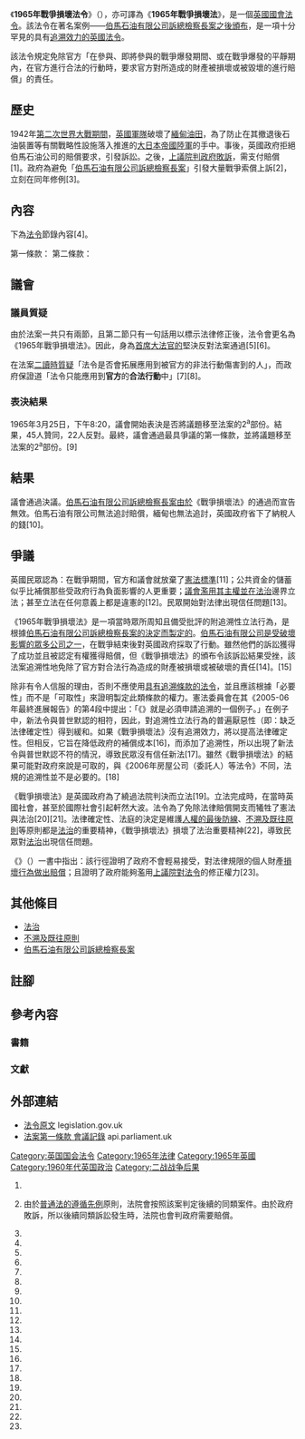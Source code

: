 《**1965年戰爭損壞法令**》（），亦可譯為《**1965年戰爭損壞法**》，是一個[英國國會法令](../Page/英國國會法令.md "wikilink")。該法令在著名案例——[伯馬石油有限公司訴總檢察長案之後頒布](https://zh.wikipedia.org/wiki/伯馬石油有限公司訴總檢察長案 "wikilink")，是一項十分罕見的具有[追溯效力的英國法令](../Page/追溯法令.md "wikilink")。

該法令規定免除官方「在參與、即將參與的戰爭爆發期間、或在戰爭爆發的平靜期內，在官方進行合法的行動時，要求官方對所造成的財產被損壞或被毀壞的進行賠償」的責任。

## 歷史

1942年[第二次世界大戰期間](https://zh.wikipedia.org/wiki/第二次世界大戰 "wikilink")，[英國軍隊](../Page/英國軍隊.md "wikilink")破壞了[緬甸油田](https://zh.wikipedia.org/wiki/緬甸 "wikilink")，為了防止在其撤退後石油裝置等有關戰略性設施落入推進的[大日本帝國陸軍](../Page/大日本帝國陸軍.md "wikilink")的手中。事後，英國政府拒絕伯馬石油公司的賠償要求，引發訴訟。之後，[上議院判政府敗訴](../Page/英國上議院.md "wikilink")，需支付賠償\[1\]。政府為避免「[伯馬石油有限公司訴總檢察長案](https://zh.wikipedia.org/wiki/伯馬石油有限公司訴總檢察長案 "wikilink")」引發大量戰爭索償上訴\[2\]，立刻在同年修例\[3\]。

## 內容

下為[法令](../Page/法令.md "wikilink")節錄內容\[4\]。

第一條款： 第二條款：

## 議會

### 議員質疑

由於法案一共只有兩節，且第二節只有一句話用以標示法律修正後，法令會更名為《1965年戰爭損壞法》。因此，身為[首席大法官的](https://zh.wikipedia.org/wiki/首席大法官 "wikilink")堅決反對法案通過\[5\]\[6\]。

在法案[二讀時質疑](https://zh.wikipedia.org/wiki/三讀 "wikilink")「法令是否會拓展應用到被官方的非法行動傷害到的人」，而政府保證道「法令只能應用到**官方**的**合法行動**中」\[7\]\[8\]。

### 表決結果

1965年3月25日，下午8:20，議會開始表決是否將議題移至法案的2<sup>a</sup>部份。結果，45人贊同，22人反對。最終，議會通過最具爭議的第一條款，並將議題移至法案的2<sup>a</sup>部份。\[9\]

## 結果

議會通過決議。[伯馬石油有限公司訴總檢察長案由於](https://zh.wikipedia.org/wiki/伯馬石油有限公司訴總檢察長案 "wikilink")《戰爭損壞法》的通過而宣告無效。伯馬石油有限公司無法追討賠償，緬甸也無法追討，英國政府省下了納稅人的錢\[10\]。

## 爭議

英國民眾認為：在戰爭期間，官方和議會就放棄了[憲法標準](https://zh.wikipedia.org/wiki/英國憲法 "wikilink")\[11\]；公共資金的儲蓄似乎比補償那些受政府行為負面影響的人更重要；[議會濫用其主權並在](https://zh.wikipedia.org/wiki/英國議會 "wikilink")[法治](../Page/法治.md "wikilink")邊界立法；甚至立法在任何意義上都是違憲的\[12\]。民眾開始對法律出現信任問題\[13\]。

《1965年戰爭損壞法》是一項當時眾所周知且備受批評的附追溯性立法行為，是根據[伯馬石油有限公司訴總檢察長案的決定而製定的](https://zh.wikipedia.org/wiki/伯馬石油有限公司訴總檢察長案 "wikilink")。[伯馬石油有限公司是受破壞影響的眾多公司之一](https://zh.wikipedia.org/wiki/伯馬石油有限公司 "wikilink")，在戰爭結束後對英國政府採取了行動。雖然他們的訴訟獲得了成功並且被認定有權獲得賠償，但《戰爭損壞法》的頒布令該訴訟結果受挫，該法案追溯性地免除了官方對合法行為造成的財產被損壞或被破壞的責任\[14\]。\[15\]

除非有令人信服的理由，否則不應使用[具有追溯條款的法令](../Page/追溯法令.md "wikilink")，並且應該根據「必要性」而不是「可取性」來證明製定此類條款的權力。憲法委員會在其《2005-06年最終進展報告》的第4段中提出：「《》就是必須申請追溯的一個例子。」在例子中，新法令與普世默認的相符，因此，對追溯性立法行為的普遍厭惡性（即：缺乏法律確定性）得到緩和。如果《戰爭損壞法》沒有追溯效力，將以提高法律確定性。但相反，它旨在降低政府的補償成本\[16\]，而添加了追溯性，所以出現了新法令與普世默認不符的情況，導致民眾沒有信任新法\[17\]。雖然《戰爭損壞法》的結果可能對政府來說是可取的，與《2006年房屋公司（委託人）等法令》不同，法規的追溯性並不是必要的。\[18\]

《戰爭損壞法》是英國政府為了繞過法院判決而立法\[19\]。立法完成時，在當時英國社會，甚至於國際社會引起軒然大波。法令為了免除法律賠償開支而犧牲了憲法與法治\[20\]\[21\]。法律確定性、法庭的決定是維護[人權的最後防線](https://zh.wikipedia.org/wiki/人權 "wikilink")、[不溯及既往原則](../Page/不溯及既往原則.md "wikilink")等原則都是[法治](../Page/法治.md "wikilink")的重要精神，《戰爭損壞法》損壞了法治重要精神\[22\]，導致民眾對[法治](../Page/法治.md "wikilink")出現信任問題。

《》（）一書中指出：該行徑證明了政府不會輕易接受，對法律規限的個人財產[損壞行為做出賠償](https://zh.wikipedia.org/wiki/刑事損壞_\(英格蘭法律\) "wikilink")；且證明了政府能夠濫用[上議院對](../Page/英國上議院.md "wikilink")[法令](../Page/法令.md "wikilink")的修正權力\[23\]。

## 其他條目

  - [法治](../Page/法治.md "wikilink")
  - [不溯及既往原則](../Page/不溯及既往原則.md "wikilink")
  - [伯馬石油有限公司訴總檢察長案](https://zh.wikipedia.org/wiki/伯馬石油有限公司訴總檢察長案 "wikilink")

## 註腳

## 參考內容

### 書籍

### 文獻

## 外部連結

  - [法令原文](http://www.legislation.gov.uk/ukpga/1965/18) legislation.gov.uk
  - [法案第一條款 會議記錄](https://api.parliament.uk/historic-hansard/lords/1965/mar/25/war-damage-bill-1) api.parliament.uk

[Category:英国国会法令](https://zh.wikipedia.org/wiki/Category:英国国会法令 "wikilink") [Category:1965年法律](https://zh.wikipedia.org/wiki/Category:1965年法律 "wikilink") [Category:1965年英國](https://zh.wikipedia.org/wiki/Category:1965年英國 "wikilink") [Category:1960年代英国政治](https://zh.wikipedia.org/wiki/Category:1960年代英国政治 "wikilink") [Category:二战战争后果](https://zh.wikipedia.org/wiki/Category:二战战争后果 "wikilink")

1.

2.  由於[普通法的](../Page/英美法系.md "wikilink")[遵循先例](../Page/遵循先例.md "wikilink")原則，法院會按照該案判定後續的同類案件。由於政府敗訴，所以後續同類訴訟發生時，法院也會判政府需要賠償。

3.

4.

5.
6.

7.

8.
9.

10.

11.
12.
13.

14.

15.

16.
17.
18.
19.

20.
21.
22.

23.